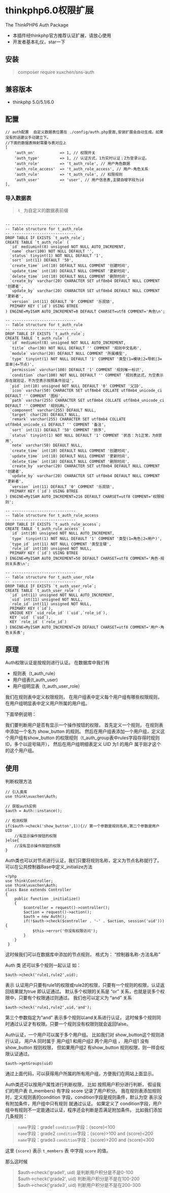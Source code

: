 # thinkphp6.0权限扩展
The ThinkPHP6 Auth Package
- 本插件经thinkphp官方推荐认证扩展，请放心使用
- 开发者基本礼仪，star一下
## 安装
> composer require xuxchen/sns-auth

## 兼容版本
- thinkphp 5.0/5.1/6.0

## 配置
```
// auth配置  自定义数据表位置在 ./config/auth.php里面,安装扩展会自动生成。如果没有的话建议手动建立下。
//下面的数据表映射需要与表对应上
[
    'auth_on'           => 1, // 权限开关
    'auth_type'         => 1, // 认证方式，1为实时认证；2为登录认证。
    'auth_role'         => 't_auth_role', // 用户角色数据
    'auth_role_access'  => 't_auth_role_access', // 用户-角色关系
    'auth_rule'         => 't_auth_rule', // 权限规则
    'auth_user'         => 'user', // 用户信息表,主键自增字段为id
],
```

### 导入数据表
> `t_` 为自定义的数据表前缀

```

-- ----------------------------
-- Table structure for t_auth_role
-- ----------------------------
DROP TABLE IF EXISTS `t_auth_role`;
CREATE TABLE `t_auth_role` (
  `id` mediumint(8) unsigned NOT NULL AUTO_INCREMENT,
  `name` char(100) NOT NULL DEFAULT '',
  `status` tinyint(1) NOT NULL DEFAULT '1',
  `sort` int(11) DEFAULT '50',
  `create_time` int(10) DEFAULT NULL COMMENT '创建时间',
  `update_time` int(10) DEFAULT NULL COMMENT '更新时间',
  `delete_time` int(10) DEFAULT NULL COMMENT '删除时间',
  `create_by` varchar(20) CHARACTER SET utf8mb4 DEFAULT NULL COMMENT '创建者',
  `update_by` varchar(20) CHARACTER SET utf8mb4 DEFAULT NULL COMMENT '更新者',
  `version` int(11) DEFAULT '0' COMMENT '乐观锁',
  PRIMARY KEY (`id`) USING BTREE
) ENGINE=MyISAM AUTO_INCREMENT=8 DEFAULT CHARSET=utf8 COMMENT='角色\n';

-- ----------------------------
-- Table structure for t_auth_rule
-- ----------------------------
DROP TABLE IF EXISTS `t_auth_rule`;
CREATE TABLE `t_auth_rule` (
  `id` mediumint(8) unsigned NOT NULL AUTO_INCREMENT,
  `title` char(30) NOT NULL DEFAULT '' COMMENT '规则中文名称',
  `module` varchar(20) DEFAULT NULL COMMENT '所属模型',
  `type` tinyint(1) NOT NULL DEFAULT '1' COMMENT '类型(1=模块|2=导航|3=菜单|4=节点)',
  `permission` varchar(100) DEFAULT '1' COMMENT '规则唯一标识',
  `condition` char(100) NOT NULL DEFAULT '' COMMENT '规则表达式，为空表示存在就验证，不为空表示按照条件验证',
  `pid` int(10) unsigned NOT NULL DEFAULT '0' COMMENT '父ID',
  `icon` varchar(50) CHARACTER SET utf8mb4 COLLATE utf8mb4_unicode_ci DEFAULT '' COMMENT '图标',
  `path` varchar(255) CHARACTER SET utf8mb4 COLLATE utf8mb4_unicode_ci DEFAULT '' COMMENT '规则URL',
  `component` varchar(255) DEFAULT NULL,
  `target` char(20) DEFAULT NULL,
  `remark` varchar(255) CHARACTER SET utf8mb4 COLLATE utf8mb4_unicode_ci DEFAULT '' COMMENT '备注',
  `sort` int(11) DEFAULT '50' COMMENT '排序',
  `status` tinyint(1) NOT NULL DEFAULT '1' COMMENT '状态：为1正常，为0禁用',
  `note` varchar(50) DEFAULT NULL,
  `create_time` int(10) DEFAULT NULL COMMENT '创建时间',
  `update_time` int(10) DEFAULT NULL COMMENT '更新时间',
  `delete_time` int(10) DEFAULT NULL COMMENT '删除时间',
  `create_by` varchar(20) CHARACTER SET utf8mb4 DEFAULT NULL COMMENT '创建者',
  `update_by` varchar(20) CHARACTER SET utf8mb4 DEFAULT NULL COMMENT '更新者',
  `version` int(11) DEFAULT '0' COMMENT '乐观锁',
  PRIMARY KEY (`id`) USING BTREE
) ENGINE=MyISAM AUTO_INCREMENT=216 DEFAULT CHARSET=utf8 COMMENT='权限规则';

-- ----------------------------
-- Table structure for t_auth_rule_access
-- ----------------------------
DROP TABLE IF EXISTS `t_auth_rule_access`;
CREATE TABLE `t_auth_rule_access` (
  `id` int(10) unsigned NOT NULL AUTO_INCREMENT,
  `type` tinyint(1) NOT NULL DEFAULT '1' COMMENT '类型(1=角色|2=用户)',
  `type_id` int(11) NOT NULL COMMENT '类型主键',
  `rule_id` int(10) unsigned NOT NULL,
  PRIMARY KEY (`id`) USING BTREE
) ENGINE=MyISAM AUTO_INCREMENT=50 DEFAULT CHARSET=utf8 COMMENT='角色-规则关系表\n';

-- ----------------------------
-- Table structure for t_auth_user_role
-- ----------------------------
DROP TABLE IF EXISTS `t_auth_user_role`;
CREATE TABLE `t_auth_user_role` (
  `id` int(11) unsigned NOT NULL AUTO_INCREMENT,
  `uid` int(11) unsigned NOT NULL,
  `role_id` int(11) unsigned NOT NULL,
  PRIMARY KEY (`id`),
  UNIQUE KEY `uid_role_id` (`uid`,`role_id`),
  KEY `uid` (`uid`),
  KEY `role_id` (`role_id`)
) ENGINE=MyISAM AUTO_INCREMENT=29 DEFAULT CHARSET=utf8 COMMENT='用户-角色关系表';
```

## 原理
Auth权限认证是按规则进行认证。
在数据库中我们有 

- 规则表（t_auth_rule） 
- 用户组表(t_auth_user) 
- 用户组明显表（t_auth_user_role）

我们在规则表中定义权限规则， 在用户组表中定义每个用户组有哪些权限规则，在用户组明显表中定义用户所属的用户组。 

下面举例说明：

我们要判断用户是否有显示一个操作按钮的权限， 首先定义一个规则， 在规则表中添加一个名为 show_button 的规则。 然后在用户组表添加一个用户组，定义这个用户组有show_button 的权限规则（t_auth_group表中rules字段存得时规则ID，多个以逗号隔开）， 然后在用户组明细表定义 UID 为1 的用户 属于刚才这个的这个用户组。 

## 使用
判断权限方法
```
// 引入类库
use think\xuxchen\Auth;

// 获取auth实例
$auth = Auth::instance();

// 检测权限
if($auth->check('show_button',1)){// 第一个参数是规则名称,第二个参数是用户UID
	//有显示操作按钮的权限
}else{
	//没有显示操作按钮的权限
}
```

Auth类也可以对节点进行认证，我们只要将规则名称，定义为节点名称就行了。 
可以在公共控制器Base中定义_initialize方法
```
<?php
use think\Controller;
use think\xuxchen\Auth;
class Base extends Controller
{
    public function _initialize()
	{
		$controller = request()->controller();
		$action = request()->action();
		$auth = new Auth();
		if(!$auth->check($controller . '-' . $action, session('uid'))){
			$this->error('你没有权限访问');
		}
    }
 }
```
这时候我们可以在数据库中添加的节点规则， 格式为： “控制器名称-方法名称”

Auth 类 还可以多个规则一起认证 如： 
```
$auth->check('rule1,rule2',uid); 
```
表示 认证用户只要有rule1的权限或rule2的权限，只要有一个规则的权限，认证返回结果就为true 即认证通过。 默认多个权限的关系是 “or” 关系，也就是说多个权限中，只要有个权限通过则通过。 我们也可以定义为 “and” 关系
```
$auth->check('rule1,rule2',uid,'and'); 
```
第三个参数指定为"and" 表示多个规则以and关系进行认证， 这时候多个规则同时通过认证才有权限。只要一个规则没有权限则就会返回false。

Auth认证，一个用户可以属于多个用户组。 比如我们对 show_button这个规则进行认证， 用户A 同时属于 用户组1 和用户组2 两个用户组 ， 用户组1 没有show_button 规则权限， 但如果用户组2 有show_button 规则权限，则一样会权限认证通过。 
```
$auth->getGroups(uid)
```
通过上面代码，可以获得用户所属的所有用户组，方便我们在网站上面显示。

Auth类还可以按用户属性进行判断权限， 比如
按照用户积分进行判断， 假设我们的用户表 (t_members) 有字段 score 记录了用户积分。 
我在规则表添加规则时，定义规则表的condition 字段，condition字段是规则条件，默认为空 表示没有附加条件，用户组中只有规则 就通过认证。
如果定义了 condition字段，用户组中有规则不一定能通过认证，程序还会判断是否满足附加条件。
比如我们添加几条规则： 

> `name`字段：grade1 `condition`字段：{score}<100 <br/>
> `name`字段：grade2 `condition`字段：{score}>100 and {score}<200<br/>
> `name`字段：grade3 `condition`字段：{score}>200 and {score}<300

这里 `{score}` 表示 `t_members` 表 中字段 `score` 的值。 

那么这时候 

> $auth->check('grade1', uid) 是判断用户积分是不是0-100<br/>
> $auth->check('grade2', uid) 判断用户积分是不是在100-200<br/>
> $auth->check('grade3', uid) 判断用户积分是不是在200-300


